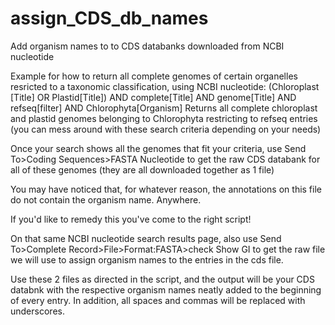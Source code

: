 # assign_CDS_db_names
Add organism names to to CDS databanks downloaded from NCBI nucleotide

Example for how to return all complete genomes of certain organelles resricted to a taxonomic classification, using NCBI nucleotide:
(Chloroplast [Title] OR Plastid[Title]) AND complete[Title] AND genome[Title] AND refseq[filter] AND Chlorophyta[Organism] 
Returns all complete chloroplast and plastid genomes belonging to Chlorophyta restricting to refseq entries (you can mess around with these search criteria depending on your needs)

Once your search shows all the genomes that fit your criteria, use Send To>Coding Sequences>FASTA Nucleotide to get the raw CDS databank for all of these genomes (they are all downloaded together as 1 file)

You may have noticed that, for whatever reason, the annotations on this file do not contain the organism name. Anywhere.

If you'd like to remedy this you've come to the right script!

On that same NCBI nucleotide search results page, also use Send To>Complete Record>File>Format:FASTA>check Show GI to get the raw file we will use to assign organism names to the entries in the cds file.

Use these 2 files as directed in the script, and the output will be your CDS databnk with the respective organism names neatly added to the beginning of every entry. In addition, all spaces and commas will be replaced with underscores.

